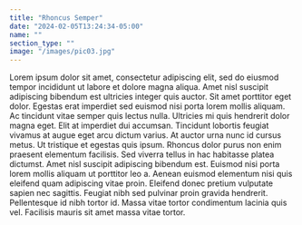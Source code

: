 ```yaml
---
title: "Rhoncus Semper"
date: "2024-02-05T13:24:34-05:00"
name: ""
section_type: ""
image: "/images/pic03.jpg"
---
```


Lorem ipsum dolor sit amet, consectetur adipiscing elit, sed do eiusmod tempor incididunt ut labore et dolore magna aliqua. Amet nisl suscipit adipiscing bibendum est ultricies integer quis auctor. Sit amet porttitor eget dolor. Egestas erat imperdiet sed euismod nisi porta lorem mollis aliquam. Ac tincidunt vitae semper quis lectus nulla. Ultricies mi quis hendrerit dolor magna eget. Elit at imperdiet dui accumsan. Tincidunt lobortis feugiat vivamus at augue eget arcu dictum varius. At auctor urna nunc id cursus metus. Ut tristique et egestas quis ipsum. Rhoncus dolor purus non enim praesent elementum facilisis. Sed viverra tellus in hac habitasse platea dictumst. Amet nisl suscipit adipiscing bibendum est. Euismod nisi porta lorem mollis aliquam ut porttitor leo a. Aenean euismod elementum nisi quis eleifend quam adipiscing vitae proin. Eleifend donec pretium vulputate sapien nec sagittis. Feugiat nibh sed pulvinar proin gravida hendrerit. Pellentesque id nibh tortor id. Massa vitae tortor condimentum lacinia quis vel. Facilisis mauris sit amet massa vitae tortor.
